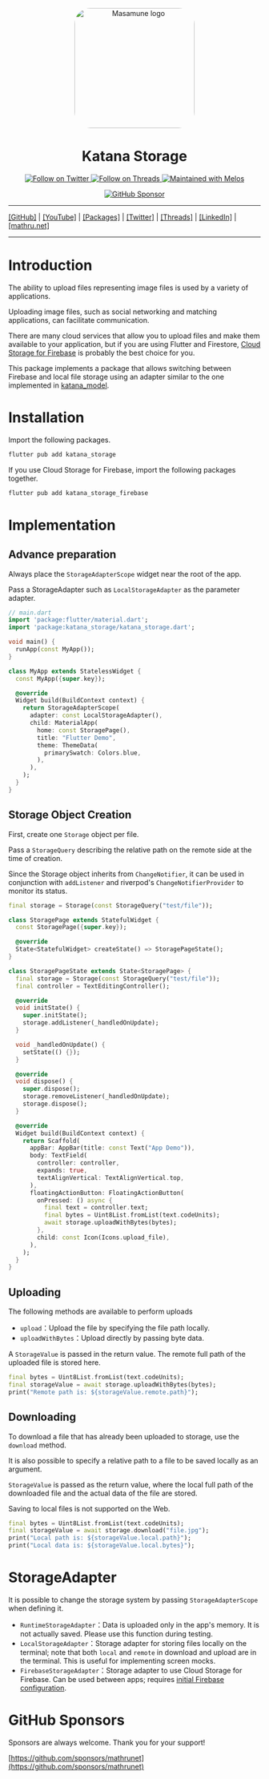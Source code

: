<p align="center">
  <a href="https://mathru.net">
    <img width="240px" src="https://raw.githubusercontent.com/mathrunet/flutter_masamune/master/.github/images/icon.png" alt="Masamune logo" style="border-radius: 32px"s><br/>
  </a>
  <h1 align="center">Katana Storage</h1>
</p>

<p align="center">
  <a href="https://twitter.com/mathru">
    <img src="https://img.shields.io/static/v1?label=Twitter&message=Follow&logo=Twitter&color=1DA1F2&link=https://twitter.com/mathru" alt="Follow on Twitter" />
  </a>
  <a href="https://threads.net/@mathrunet">
    <img src="https://img.shields.io/static/v1?label=Threads&message=Follow&color=101010&link=https://threads.net/@mathrunet" alt="Follow on Threads" />
  </a>
  <a href="https://github.com/invertase/melos">
    <img src="https://img.shields.io/static/v1?label=maintained%20with&message=melos&color=FF1493&link=https://github.com/invertase/melos" alt="Maintained with Melos" />
  </a>
</p>

<p align="center">
  <a href="https://github.com/sponsors/mathrunet"><img src="https://img.shields.io/static/v1?label=Sponsor&message=%E2%9D%A4&logo=GitHub&color=ff69b4&link=https://github.com/sponsors/mathrunet" alt="GitHub Sponsor" /></a>
</p>

---

[[GitHub]](https://github.com/mathrunet) | [[YouTube]](https://www.youtube.com/c/mathrunetchannel) | [[Packages]](https://pub.dev/publishers/mathru.net/packages) | [[Twitter]](https://twitter.com/mathru) | [[Threads]](https://threads.net/@mathrunet) | [[LinkedIn]](https://www.linkedin.com/in/mathrunet/) | [[mathru.net]](https://mathru.net)

---

# Introduction

The ability to upload files representing image files is used by a variety of applications.

Uploading image files, such as social networking and matching applications, can facilitate communication.

There are many cloud services that allow you to upload files and make them available to your application, but if you are using Flutter and Firestore, [Cloud Storage for Firebase](https://firebase.google.com/products/storage) is probably the best choice for you.

This package implements a package that allows switching between Firebase and local file storage using an adapter similar to the one implemented in [katana_model](https://pub.dev/packages/katana_model).

# Installation

Import the following packages.

```dart
flutter pub add katana_storage
```

If you use Cloud Storage for Firebase, import the following packages together.

```dart
flutter pub add katana_storage_firebase
```

# Implementation

## Advance preparation

Always place the `StorageAdapterScope` widget near the root of the app.

Pass a StorageAdapter such as `LocalStorageAdapter` as the parameter adapter.

```dart
// main.dart
import 'package:flutter/material.dart';
import 'package:katana_storage/katana_storage.dart';

void main() {
  runApp(const MyApp());
}

class MyApp extends StatelessWidget {
  const MyApp({super.key});

  @override
  Widget build(BuildContext context) {
    return StorageAdapterScope(
      adapter: const LocalStorageAdapter(),
      child: MaterialApp(
        home: const StoragePage(),
        title: "Flutter Demo",
        theme: ThemeData(
          primarySwatch: Colors.blue,
        ),
      ),
    );
  }
}
```

## Storage Object Creation

First, create one `Storage` object per file.

Pass a `StorageQuery` describing the relative path on the remote side at the time of creation.

Since the Storage object inherits from `ChangeNotifier`, it can be used in conjunction with `addListener` and riverpod's `ChangeNotifierProvider` to monitor its status.

```dart
final storage = Storage(const StorageQuery("test/file"));
```

```dart
class StoragePage extends StatefulWidget {
  const StoragePage({super.key});

  @override
  State<StatefulWidget> createState() => StoragePageState();
}

class StoragePageState extends State<StoragePage> {
  final storage = Storage(const StorageQuery("test/file"));
  final controller = TextEditingController();

  @override
  void initState() {
    super.initState();
    storage.addListener(_handledOnUpdate);
  }

  void _handledOnUpdate() {
    setState(() {});
  }

  @override
  void dispose() {
    super.dispose();
    storage.removeListener(_handledOnUpdate);
    storage.dispose();
  }

  @override
  Widget build(BuildContext context) {
    return Scaffold(
      appBar: AppBar(title: const Text("App Demo")),
      body: TextField(
        controller: controller,
        expands: true,
        textAlignVertical: TextAlignVertical.top,
      ),
      floatingActionButton: FloatingActionButton(
        onPressed: () async {
          final text = controller.text;
          final bytes = Uint8List.fromList(text.codeUnits);
          await storage.uploadWithBytes(bytes);
        },
        child: const Icon(Icons.upload_file),
      ),
    );
  }
}
```

## Uploading

The following methods are available to perform uploads

- `upload`：Upload the file by specifying the file path locally.
- `uploadWithBytes`：Upload directly by passing byte data.

A `StorageValue` is passed in the return value. The remote full path of the uploaded file is stored here.

```dart
final bytes = Uint8List.fromList(text.codeUnits);
final storageValue = await storage.uploadWithBytes(bytes);
print("Remote path is: ${storageValue.remote.path}");
```

## Downloading

To download a file that has already been uploaded to storage, use the `download` method.

It is also possible to specify a relative path to a file to be saved locally as an argument.

`StorageValue` is passed as the return value, where the local full path of the downloaded file and the actual data of the file are stored.

Saving to local files is not supported on the Web.

```dart
final bytes = Uint8List.fromList(text.codeUnits);
final storageValue = await storage.download("file.jpg");
print("Local path is: ${storageValue.local.path}");
print("Local data is: ${storageValue.local.bytes}");
```

# StorageAdapter

It is possible to change the storage system by passing `StorageAdapterScope` when defining it.

- `RuntimeStorageAdapter`：Data is uploaded only in the app's memory. It is not actually saved. Please use this function during testing.
- `LocalStorageAdapter`：Storage adapter for storing files locally on the terminal; note that both `local` and `remote` in download and upload are in the terminal. This is useful for implementing screen mocks.
- `FirebaseStorageAdapter`：Storage adapter to use Cloud Storage for Firebase. Can be used between apps; requires [initial Firebase configuration](https://firebase.google.com/docs/storage/flutter/start).

# GitHub Sponsors

Sponsors are always welcome. Thank you for your support!

[https://github.com/sponsors/mathrunet](https://github.com/sponsors/mathrunet)